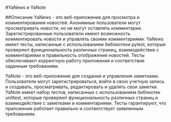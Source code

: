 #YaNews и YaNote

##Описание
YaNews - это веб-приложение для просмотра и комментирования новостей. Анонимные пользователи могут просматривать новости, но не могут оставлять комментарии. Зарегистрированные пользователи имеют возможность комментировать новости и управлять своими комментариями.
YaNews имеет тесты, написанные с использованием библиотеки pytest, которые проверяют функциональность различных страниц, взаимодействие с комментариями и правильность отображения новостей. Тесты обеспечивают корректную работу приложения и соответствие заданным требованиям.

YaNote - это веб-приложение для создания и управления заметками. Пользователи могут зарегистрироваться, войти в свою учетную запись и создавать, просматривать, редактировать и удалять свои заметки.
YaNote имеет набор тестов, написанных с использованием библиотек unittest, которые проверяют функциональность различных страниц и взаимодействие с заметками и комментариями. Тесты гарантируют, что приложение работает правильно и соответствует заявленным требованиям.
